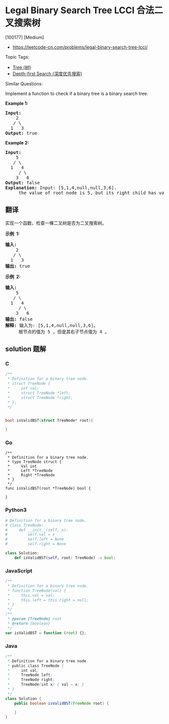# Legal Binary Search Tree LCCI 合法二叉搜索树

[100177] [Medium]

- https://leetcode-cn.com/problems/legal-binary-search-tree-lcci/

Topic Tags:

- [Tree (树)](https://leetcode-cn.com/tag/tree/)
- [Depth-first Search (深度优先搜索)](https://leetcode-cn.com/tag/depth-first-search/)

Similar Questions:

Implement a function to check if a binary tree is a binary search tree.

**Example 1:**

<pre><strong>Input:</strong>
    2
   / \
  1   3
<strong>Output:</strong> true
</pre>

**Example 2:**

<pre><strong>Input:</strong>
    5
   / \
  1   4
&nbsp;    / \
&nbsp;   3   6
<strong>Output:</strong> false
<strong>Explanation:</strong> Input: [5,1,4,null,null,3,6].
&nbsp;    the value of root node is 5, but its right child has value 4.</pre>

## 翻译

实现一个函数，检查一棵二叉树是否为二叉搜索树。

**示例  1:**

<pre><strong>输入:</strong><br>    2<br>   / \<br>  1   3<br><strong>输出:</strong> true<br></pre>

**示例  2:**

<pre><strong>输入:</strong><br>    5<br>   / \<br>  1   4<br>&nbsp;    / \<br>&nbsp;   3   6<br><strong>输出:</strong> false<br><strong>解释:</strong> 输入为: [5,1,4,null,null,3,6]。<br>&nbsp;    根节点的值为 5 ，但是其右子节点值为 4 。</pre>

## solution 题解

### C

```c
/**
 * Definition for a binary tree node.
 * struct TreeNode {
 *     int val;
 *     struct TreeNode *left;
 *     struct TreeNode *right;
 * };
 */


bool isValidBST(struct TreeNode* root){

}


```

### Go

```golang
/**
 * Definition for a binary tree node.
 * type TreeNode struct {
 *     Val int
 *     Left *TreeNode
 *     Right *TreeNode
 * }
 */
func isValidBST(root *TreeNode) bool {

}
```

### Python3

```python
# Definition for a binary tree node.
# class TreeNode:
#     def __init__(self, x):
#         self.val = x
#         self.left = None
#         self.right = None

class Solution:
    def isValidBST(self, root: TreeNode) -> bool:
```

### JavaScript

```javascript
/**
 * Definition for a binary tree node.
 * function TreeNode(val) {
 *     this.val = val;
 *     this.left = this.right = null;
 * }
 */
/**
 * @param {TreeNode} root
 * @return {boolean}
 */
var isValidBST = function (root) {};
```

### Java

```java
/**
 * Definition for a binary tree node.
 * public class TreeNode {
 *     int val;
 *     TreeNode left;
 *     TreeNode right;
 *     TreeNode(int x) { val = x; }
 * }
 */
class Solution {
    public boolean isValidBST(TreeNode root) {

    }
}
```
